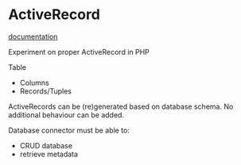 ActiveRecord
========
[documentation](https://pulledbits.github.io/activerecord/)


Experiment on proper ActiveRecord in PHP


Table
+ Columns
+ Records/Tuples

ActiveRecords can be (re)generated based on database schema. No additional behaviour can be added.


Database connector must be able to:
- CRUD database
- retrieve metadata
